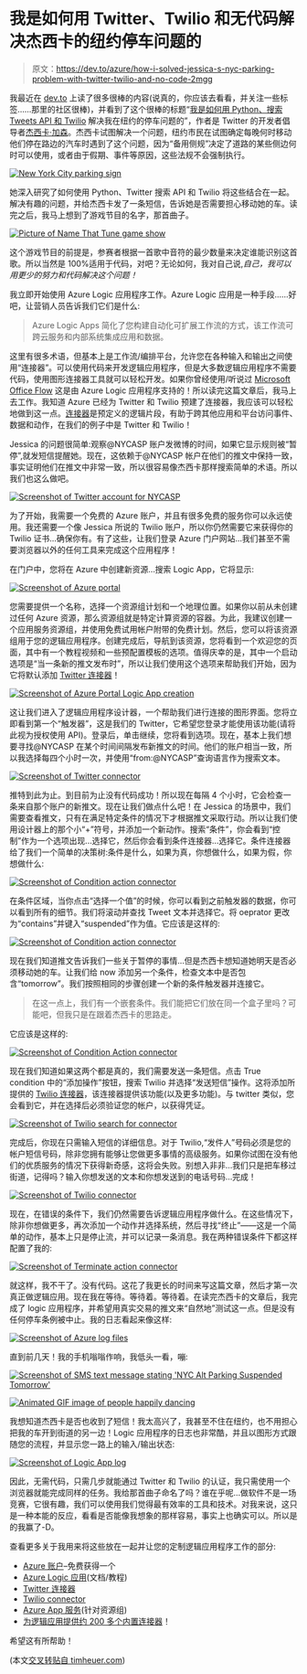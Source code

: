 # 我是如何用 Twitter、Twilio 和无代码解决杰西卡的纽约停车问题的

> 原文：<https://dev.to/azure/how-i-solved-jessica-s-nyc-parking-problem-with-twitter-twilio-and-no-code-2mgg>

我最近在 [dev.to](https://dev.to) 上读了很多很棒的内容(说真的，你应该去看看，并关注一些标签……那里的社区很棒)，并看到了这个很棒的标题“[我是如何用 Python、搜索 Tweets API 和 Twilio](https://dev.to/twitterdev/how-i-solved-my-nyc-parking-problem-with-python-the-search-tweets-api-and-twilio-1chp) 解决我在纽约的停车问题的”，作者是 Twitter 的开发者倡导者[杰西卡·加森](https://twitter.com/jessicagarson)。杰西卡试图解决一个问题，纽约市民在试图确定每晚何时移动他们停在路边的汽车时遇到了这个问题，因为“备用侧规”决定了道路的某些侧边何时可以使用，或者由于假期、事件等原因，这些法规不会强制执行。

[![New York City parking sign](img/0fedbce86073bec78d7b2d2f17cda979.png)](https://res.cloudinary.com/practicaldev/image/fetch/s--cPcN9xGo--/c_limit%2Cf_auto%2Cfl_progressive%2Cq_auto%2Cw_880/https://storage2.timheuer.com/parkingsign.png)

她深入研究了如何使用 Python、Twitter 搜索 API 和 Twilio 将这些结合在一起。解决有趣的问题，并给杰西卡发了一条短信，告诉她是否需要担心移动她的车。读完之后，我马上想到了游戏节目的名字，那首曲子。

[![Picture of Name That Tune game show](img/ac208cf181fc44d10cca9f47dd172147.png)](https://res.cloudinary.com/practicaldev/image/fetch/s--NzIb3RCt--/c_limit%2Cf_auto%2Cfl_progressive%2Cq_auto%2Cw_880/https://storage2.timheuer.com/name-that-tune.jpg)

这个游戏节目的前提是，参赛者根据一首歌中音符的最少数量来决定谁能识别这首歌。所以当然是 100%适用于代码，对吧？无论如何，我对自己说,*自己，我可以用更少的努力和代码解决这个问题！*

我立即开始使用 Azure Logic 应用程序工作。Azure Logic 应用是一种手段……好吧，让营销人员告诉我们它们是什么:

> Azure Logic Apps 简化了您构建自动化可扩展工作流的方式，该工作流可跨云服务和内部系统集成应用和数据。

这里有很多术语，但基本上是工作流/编排平台，允许您在各种输入和输出之间使用“连接器”。可以使用代码来开发逻辑应用程序，但是大多数逻辑应用程序不需要代码，使用图形连接器工具就可以轻松开发。如果你曾经使用/听说过 [Microsoft Office Flow](https://flow.microsoft.com/en-us/) 这是由 Azure Logic 应用程序支持的！所以读完这篇文章后，我马上去工作。我知道 Azure 已经为 Twitter 和 Twilio 预建了连接器，我应该可以轻松地做到这一点。[连接器](https://docs.microsoft.com/azure/connectors/apis-list?WT.mc_id=docs-blog-timheuer)是预定义的逻辑片段，有助于跨其他应用和平台访问事件、数据和动作，在我们的例子中是 Twitter 和 Twilio！

Jessica 的问题很简单:观察@NYCASP 账户发微博的时间，如果它显示规则被“暂停”,就发短信提醒她。现在，这依赖于@NYCASP 帐户在他们的推文中保持一致，事实证明他们在推文中非常一致，所以很容易像杰西卡那样搜索简单的术语。所以我们也这么做吧。

[![Screenshot of Twitter account for NYCASP](img/1aecffa407b40faf8c0887a8d2583782.png)](https://res.cloudinary.com/practicaldev/image/fetch/s--3n0PRUG4--/c_limit%2Cf_auto%2Cfl_progressive%2Cq_auto%2Cw_880/https://storage2.timheuer.com/tweets.jpg)

为了开始，我需要一个免费的 Azure 账户，并且有很多免费的服务你可以永远使用。我还需要一个像 Jessica 所说的 Twilio 账户，所以你仍然需要它来获得你的 Twilio 证书…确保你有。有了这些，让我们登录 Azure 门户网站…我们甚至不需要浏览器以外的任何工具来完成这个应用程序！

在门户中，您将在 Azure 中创建新资源…搜索 Logic App，它将显示:

[![Screenshot of Azure portal](img/c534e43f86329887fb263180a0e8c2ba.png)](https://res.cloudinary.com/practicaldev/image/fetch/s--DAou4Pn2--/c_limit%2Cf_auto%2Cfl_progressive%2Cq_auto%2Cw_880/https://storage2.timheuer.com/createlogicapp.png)

您需要提供一个名称，选择一个资源组计划和一个地理位置。如果你以前从未创建过任何 Azure 资源，那么资源组就是特定计算资源的容器。为此，我建议创建一个应用服务资源组，并使用免费试用帐户附带的免费计划。然后，您可以将该资源组用于您的逻辑应用程序。创建完成后，导航到该资源，您将看到一个欢迎您的页面，其中有一个教程视频和一些预配置模板的选项。值得庆幸的是，其中一个启动选项是“当一条新的推文发布时”，所以让我们使用这个选项来帮助我们开始，因为它将默认添加 [Twitter 连接器](https://docs.microsoft.com/connectors/twitter/?WT.mc_id=docs-blog-timheuer)！

[![Screenshot of Azure Portal Logic App creation](img/108f98fafb5a233c93769bc8b26cfa3f.png)](https://res.cloudinary.com/practicaldev/image/fetch/s--cJW8Ist0--/c_limit%2Cf_auto%2Cfl_progressive%2Cq_auto%2Cw_880/https://storage2.timheuer.com/newtweetposted.png)

这让我们进入了逻辑应用程序设计器，一个帮助我们进行连接的图形界面。您将立即看到第一个“触发器”，这是我们的 Twitter，它希望您登录才能使用该功能(请将此视为授权使用 API)。登录后，单击继续，您将看到选项。现在，基本上我们想要寻找@NYCASP 在某个时间间隔发布新推文的时间。他们的账户相当一致，所以我选择每四个小时一次，并使用“from:@NYCASP”查询语言作为搜索文本。

[![Screenshot of Twitter connector](img/82bda53c366be49d20d734727509577f.png)](https://res.cloudinary.com/practicaldev/image/fetch/s--HYnDhHCu--/c_limit%2Cf_auto%2Cfl_progressive%2Cq_auto%2Cw_880/https://storage2.timheuer.com/newtweetconfig.png)

推特到此为止。到目前为止没有代码成功！所以现在每隔 4 个小时，它会检查一条来自那个账户的新推文。现在让我们做点什么吧！在 Jessica 的场景中，我们需要查看推文，只有在满足特定条件的情况下才根据推文采取行动。所以让我们使用设计器上的那个小“+”符号，并添加一个新动作。搜索“条件”，你会看到“控制”作为一个选项出现…选择它，然后你会看到条件连接器…选择它。条件连接器给了我们一个简单的决策树:条件是什么，如果为真，你想做什么，如果为假，你想做什么:

[![Screenshot of Condition action connector](img/a5999c0801d17db1d114ee87fb366be6.png)](https://res.cloudinary.com/practicaldev/image/fetch/s--FW3K0zxp--/c_limit%2Cf_auto%2Cfl_progressive%2Cq_auto%2Cw_880/https://storage2.timheuer.com/conditionblank.png)

在条件区域，当你点击“选择一个值”的时候，你可以看到之前触发器的数据，你可以看到所有的细节。我们将滚动并查找 Tweet 文本并选择它。将 oeprator 更改为“contains”并键入“suspended”作为值。它应该是这样的:

[![Screenshot of Condition action connector](img/9a8fe0f33892480d516a15856e945357.png)](https://res.cloudinary.com/practicaldev/image/fetch/s--xUcHlGf6--/c_limit%2Cf_auto%2Cfl_progressive%2Cq_auto%2Cw_880/https://storage2.timheuer.com/conditionsuspended.png)

现在我们知道推文告诉我们一些关于暂停的事情…但是杰西卡想知道她明天是否必须移动她的车。让我们给 now 添加另一个条件，检查文本中是否包含“tomorrow”。我们按照相同的步骤创建一个新的条件触发器并连接它。

> 在这一点上，我们有一个嵌套条件。我们能把它们放在同一个盒子里吗？可能吧，但我只是在跟着杰西卡的思路走。

它应该是这样的:

[![Screenshot of Condition Action connector](img/56b84bd44cfcff759d5a73e0260146c4.png)](https://res.cloudinary.com/practicaldev/image/fetch/s--elIP8GKK--/c_limit%2Cf_auto%2Cfl_progressive%2Cq_auto%2Cw_880/https://storage2.timheuer.com/2ndcondition.png)

现在我们知道如果这两个都是真的，我们需要发送一条短信。点击 True condition 中的“添加操作”按钮，搜索 Twilio 并选择“发送短信”操作。这将添加所提供的 [Twilio 连接器](https://docs.microsoft.com/connectors/twilio/?WT.mc_id=docs-blog-timheuer)，该连接器提供该功能(以及更多功能)。与 twitter 类似，您会看到它，并在选择后必须验证您的帐户，以获得凭证。

[![Screenshot of Twilio search for connector](img/b8bb5bc29831297f5d8f17239c3929f7.png)](https://res.cloudinary.com/practicaldev/image/fetch/s--lAQTm4sp--/c_limit%2Cf_auto%2Cfl_progressive%2Cq_auto%2Cw_880/https://storage2.timheuer.com/twiliosearch.png)

完成后，你现在只需输入短信的详细信息。对于 Twilio,“发件人”号码必须是您的帐户短信号码，除非您拥有能够让您做更多事情的高级服务。如果你试图在没有他们的优质服务的情况下获得新奇感，这将会失败。别想入非非…我们只是把车移过街道，记得吗？输入你想发送的文本和你想发送到的电话号码…完成！

[![Screenshot of Twilio connector](img/394faec0bf7b7683ee1bebb054d13885.png)](https://res.cloudinary.com/practicaldev/image/fetch/s--uiWpyRGi--/c_limit%2Cf_auto%2Cfl_progressive%2Cq_auto%2Cw_880/https://storage2.timheuer.com/twilioconfig.jpg)

现在，在错误的条件下，我们仍然需要告诉逻辑应用程序做什么。在这些情况下，除非你想做更多，再次添加一个动作并选择系统，然后寻找“终止”——这是一个简单的动作，基本上只是停止流，并可以记录一条消息。我在两种错误条件下都这样配置了我的:

[![Screenshot of Terminate action connector](img/030876cad7fa2fa77e3b1dbcd2b0f7e7.png)](https://res.cloudinary.com/practicaldev/image/fetch/s--j86RX9PH--/c_limit%2Cf_auto%2Cfl_progressive%2Cq_auto%2Cw_880/https://storage2.timheuer.com/faslecondition.png)

就这样，我不干了。没有代码。这花了我更长的时间来写这篇文章，然后才第一次真正做逻辑应用。现在我在等待。等待着。等待着。在读完杰西卡的文章后，我完成了 logic 应用程序，并希望用真实交易的推文来“自然地”测试这一点。但是没有任何停车条例被中止。我的日志看起来像这样:

[![Screenshot of Azure log files](img/b97c3d0e1fadb1600421911d678b1215.png)](https://res.cloudinary.com/practicaldev/image/fetch/s--T9aSgUwi--/c_limit%2Cf_auto%2Cfl_progressive%2Cq_auto%2Cw_880/https://storage2.timheuer.com/logs.png)

直到前几天！我的手机嗡嗡作响，我低头一看，嘣:

[![Screenshot of SMS text message stating 'NYC Alt Parking Suspended Tomorrow'](img/6c45fba00e9c7706a0e5b6f8e7d59029.png)](https://res.cloudinary.com/practicaldev/image/fetch/s--93eWt-k2--/c_limit%2Cf_auto%2Cfl_progressive%2Cq_auto%2Cw_880/https://storage2.timheuer.com/sms.jpg)

[![Animated GIF image of people happily dancing](img/066ca51062932013e4aa52cbd58b9b1f.png)](https://i.giphy.com/media/BlVnrxJgTGsUw/giphy.gif)

我想知道杰西卡是否也收到了短信！我太高兴了，我甚至不住在纽约，也不用担心把我的车开到街道的另一边！Logic 应用程序的日志也非常酷，并且以图形方式跟随您的流程，并显示您一路上的输入/输出状态:

[![Screenshot of Logic App log](img/ff5c40c8fc3abc2614bc89493e85f1cd.png)](https://res.cloudinary.com/practicaldev/image/fetch/s--rlGgvy9P--/c_limit%2Cf_auto%2Cfl_progressive%2Cq_auto%2Cw_880/https://storage2.timheuer.com/successlog2.png)

因此，无需代码，只需几步就能通过 Twitter 和 Twilio 的认证，我只需使用一个浏览器就能完成同样的任务。我给那首曲子命名了吗？谁在乎呢…做软件不是一场竞赛，它很有趣，我们可以使用我们觉得最有效率的工具和技术。对我来说，这只是一种本能的反应，看看是否能像我想象的那样容易，事实上也确实可以。所以是的我赢了-D。

查看更多关于我用来将这些放在一起并让您的定制逻辑应用程序工作的部分:

*   [Azure 账户](https://azure.microsoft.com/free/?WT.mc_id=freetrial-blog-timheuer)–免费获得一个
*   [Azure Logic 应用](https://docs.microsoft.com/azure/logic-apps/?WT.mc_id=docs-blog-timheuer)(文档/教程)
*   [Twitter 连接器](https://docs.microsoft.com/connectors/twitter/?WT.mc_id=docs-blog-timheuer)
*   [Twilio connector](https://docs.microsoft.com/connectors/twilio/?WT.mc_id=docs-blog-timheuer)
*   [Azure App 服务](https://azure.microsoft.com/services/app-service/?WT.mc_id=docs-blog-timheuer)(针对资源组)
*   [为逻辑应用提供约 200 多个内置连接器](https://docs.microsoft.com/connectors/?WT.mc_id=docs-blog-timheuer)！

希望这有所帮助！

(本文[交叉转贴自 timheuer.com](http://timheuer.com/blog/archive/2019/04/19/how-i-solved-jessicas-nyc-parking-problem-with-twitter-twilio-and-azure.aspx))